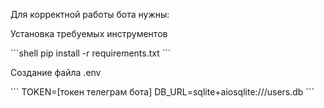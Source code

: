 <p>Для корректной работы бота нужны:</p>
<p>Установка требуемых инструментов</p>
```shell
pip install -r requirements.txt
```
<p>Создание файла .env</p>
```
TOKEN=[токен телеграм бота]
DB_URL=sqlite+aiosqlite:///users.db
```